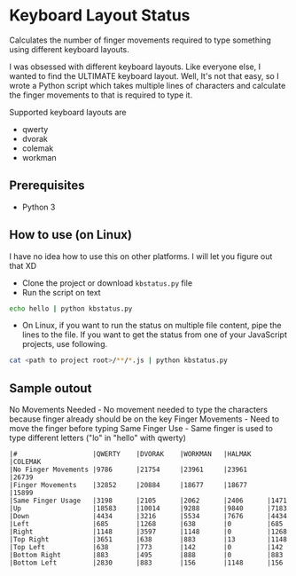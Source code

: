 # Keyboard Layout Status

Calculates the number of finger movements required to type something using
different keyboard layouts.

I was obsessed with different keyboard layouts. Like everyone else, I wanted to
find the ULTIMATE keyboard layout. Well, It's not that easy, so I wrote a Python
script which takes multiple lines of characters and calculate the finger
movements to that is required to type it.

Supported keyboard layouts are

* qwerty
* dvorak
* colemak
* workman

## Prerequisites

* Python 3

## How to use (on Linux)
I have no idea how to use this on other platforms. I will let you figure out
that XD

* Clone the project or download `kbstatus.py` file
* Run the script on text

```bash
echo hello | python kbstatus.py
```

* On Linux, if you want to run the status on multiple file content, pipe the
  lines to the file. If you want to get the status from one of your JavaScript
  projects, use following.

 ```bash
cat <path to project root>/**/*.js | python kbstatus.py
 ```
## Sample outout

No Movements Needed - No movement needed to type the characters because finger already should be on the key
Finger Movements - Need to move the finger before typing
Same Finger Use - Same finger is used to type different letters ("lo" in "hello" with qwerty)


```
|#                   |QWERTY    |DVORAK    |WORKMAN   |HALMAK    |COLEMAK
|No Finger Movements |9786      |21754     |23961     |23961     |26739
|Finger Movements    |32852     |20884     |18677     |18677     |15899
|Same Finger Usage   |3198      |2105      |2062      |2406      |1471
|Up                  |18583     |10014     |9288      |9840      |7183
|Down                |4434      |3216      |5534      |7676      |4434
|Left                |685       |1268      |638       |0         |685
|Right               |1148      |3597      |1148      |0         |1268
|Top Right           |3651      |638       |883       |13        |1148
|Top Left            |638       |773       |142       |0         |142
|Bottom Right        |883       |495       |888       |0         |883
|Bottom Left         |2830      |883       |156       |1148      |156
```
